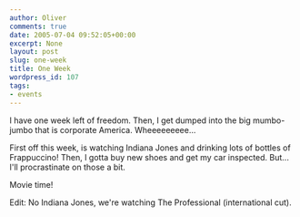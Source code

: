 ```yaml
---
author: Oliver
comments: true
date: 2005-07-04 09:52:05+00:00
excerpt: None
layout: post
slug: one-week
title: One Week
wordpress_id: 107
tags:
- events
---
```


I have one week left of freedom.  Then, I get dumped into the big mumbo-jumbo that is corporate America. Wheeeeeeeee...

First off this week, is watching Indiana Jones and drinking lots of bottles of Frappuccino! Then, I gotta buy new shoes and get my car inspected.  But... I'll procrastinate on those a bit.

Movie time!

Edit: No Indiana Jones, we're watching The Professional (international cut).